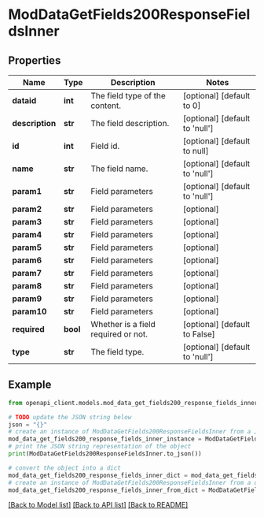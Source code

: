 # ModDataGetFields200ResponseFieldsInner


## Properties

Name | Type | Description | Notes
------------ | ------------- | ------------- | -------------
**dataid** | **int** | The field type of the content. | [optional] [default to 0]
**description** | **str** | The field description. | [optional] [default to 'null']
**id** | **int** | Field id. | [optional] [default to null]
**name** | **str** | The field name. | [optional] [default to 'null']
**param1** | **str** | Field parameters | [optional] [default to 'null']
**param2** | **str** | Field parameters | [optional] 
**param3** | **str** | Field parameters | [optional] 
**param4** | **str** | Field parameters | [optional] 
**param5** | **str** | Field parameters | [optional] 
**param6** | **str** | Field parameters | [optional] 
**param7** | **str** | Field parameters | [optional] 
**param8** | **str** | Field parameters | [optional] 
**param9** | **str** | Field parameters | [optional] 
**param10** | **str** | Field parameters | [optional] 
**required** | **bool** | Whether is a field required or not. | [optional] [default to False]
**type** | **str** | The field type. | [optional] [default to 'null']

## Example

```python
from openapi_client.models.mod_data_get_fields200_response_fields_inner import ModDataGetFields200ResponseFieldsInner

# TODO update the JSON string below
json = "{}"
# create an instance of ModDataGetFields200ResponseFieldsInner from a JSON string
mod_data_get_fields200_response_fields_inner_instance = ModDataGetFields200ResponseFieldsInner.from_json(json)
# print the JSON string representation of the object
print(ModDataGetFields200ResponseFieldsInner.to_json())

# convert the object into a dict
mod_data_get_fields200_response_fields_inner_dict = mod_data_get_fields200_response_fields_inner_instance.to_dict()
# create an instance of ModDataGetFields200ResponseFieldsInner from a dict
mod_data_get_fields200_response_fields_inner_from_dict = ModDataGetFields200ResponseFieldsInner.from_dict(mod_data_get_fields200_response_fields_inner_dict)
```
[[Back to Model list]](../README.md#documentation-for-models) [[Back to API list]](../README.md#documentation-for-api-endpoints) [[Back to README]](../README.md)


